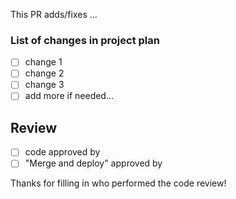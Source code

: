 This PR adds/fixes ...

### List of changes in project plan
- [ ] change 1
- [ ] change 2
- [ ] change 3
- [ ] add more if needed...

## Review
- [ ] code approved by
- [ ] "Merge and deploy" approved by

Thanks for filling in who performed the code review!

